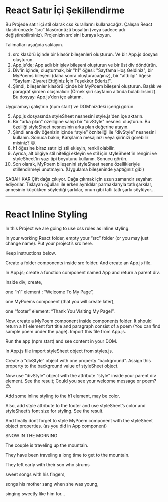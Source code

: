 # React Satır İçi Şekillendirme

Bu Projede satır içi stil olarak css kurallarını kullanacağız.
Çalışan React klasörünüzde “src” klasörünüzü boşaltın (veya sadece adı değiştirebilirsiniz). Projenizin src'sini buraya koyun.

Talimatları aşağıda saklayın.

1. src klasörü içinde bir klasör bileşenleri oluşturun. Ve bir App.js dosyası oluşturun.
2. App.js'de; App adlı bir işlev bileşeni oluşturun ve bir üst div döndürün.
3. Div'in içinde; oluşturmak,
   bir "h1" öğesi: "Sayfama Hoş Geldiniz",
   bir MyPoems bileşeni (daha sonra oluşturacağınız),
   bir "altbilgi" öğesi: "Sayfamı Ziyaret Ettiğiniz İçin Teşekkür Ederiz!".
4. Şimdi, bileşenler klasörü içinde bir MyPoem bileşeni oluşturun. Başlık ve paragraf şiirden oluşmalıdır (Örnek şiiri sayfanın altında bulabilirsiniz). Bu dosyayı App.js'den içe aktarın.

Uygulamayı çalıştırın (npm start) ve DOM'nizdeki içeriği görün.

5. App.js dosyasında styleSheet nesnesini style.js'den içe aktarın.
6. Bir "arka plan" özelliğine sahip bir "divStyle" nesnesi oluşturun. Bu özelliği styleSheet nesnesinin arka plan değerine atayın.
7. Şimdi ana div öğenizin içinde “style” özniteliği ile “divStyle” nesnesini kullanın. Sonuca bakın; Karşılama mesajınızı veya şiirinizi görebilir misiniz? 😊.
8. h1 öğesine biraz satır içi stil ekleyin, renkli olabilir.
9. Ayrıca, alt bilgiye stil niteliği ekleyin ve stil için styleSheet'in rengini ve styleSheet'in yazı tipi boyutunu kullanın. Sonucu görün.
10. Son olarak, MyPoem bileşenini styleSheet nesne özellikleriyle stillendirmeyi unutmayın. (Uygulama bileşeninde yaptığınız gibi)

SABAH KAR
Çift dağa çıkıyor.
Dağa çıkmak için uzun zamandır seyahat ediyorlar.
Tıslayan oğulları ile erken ayrıldılar
parmaklarıyla tatlı şarkılar,
annesinin küçükken söylediği şarkılar,
onun gibi tatlı tatlı şarkı söylüyor...

---

# React Inline Styling

In this Project we are going to use css rules
as inline styling.

In your working React folder, empty your “src”
folder (or you may just change name). Put your project’s src here.

Keep instructions below.

Create a folder components inside src folder. And create an App.js
file.

In App.js; create a function component named App and return a
parent div.

Inside div; create,

one “h1” element : “Welcome To My Page”,

one MyPoems component (that you will create later),

one “footer” element: “Thank You Visiting My Page!”.

Now, create a MyPoem component inside components folder. It should
return a h1 element fort title and paragraph consist of a poem (You can find
sample poem under the page). Import this file from App.js.

Run the app (npm start) and see content in
your DOM.

In App.js file import styleSheet object from styles.js.

Create a “divStyle” object with one property “background”. Assign
this property to the background value of styleSheet object.

Now use “divStyle” object with the attribute “style” inside your
parent div element. See the result; Could you see your welcome message or poem?
😊.

Add some inline styling to the h1 element, may be color.

Also, add style attribute to the footer and use styleSheet’s
color and styleSheet’s font size for styling. See the result.

And finally dont forget to style MyPoem component with the
styleSheet object properties. (as you did in App component)

SNOW IN
THE MORNING

The
couple is traveling up the mountain.

They have been traveling a long time to get to
the mountain.

They left early with their son who strums

sweet songs with his fingers,

songs his mother sang when she was young,

singing sweetly like him for...
